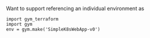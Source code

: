 
Want to support referencing an individual environment as

```
import gym_terraform
import gym
env = gym.make('SimpleK8sWebApp-v0')
```
